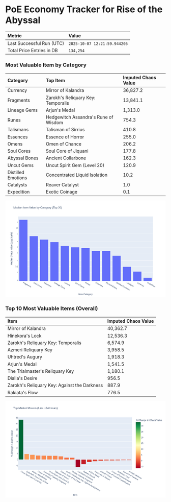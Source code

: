 # PoE Economy Tracker for Rise of the Abyssal

<!-- START_MAINTENANCE -->
| Metric | Value |
|:---|:---|
| Last Successful Run (UTC) | `2025-10-07 12:21:59.944205` |
| Total Price Entries in DB | `134,254` |

<!-- END_MAINTENANCE -->

<!-- START_DATAFRAME_DEBUG -->
<!-- END_DATAFRAME_DEBUG -->

<!-- START_CATEGORY_ANALYSIS -->
### Most Valuable Item by Category
| Category | Top Item | Imputed Chaos Value |
| :--- | :--- | :--- |
| Currency | Mirror of Kalandra | 36,827.2 |
| Fragments | Zarokh's Reliquary Key: Temporalis | 13,841.1 |
| Lineage Gems | Arjun's Medal | 1,313.0 |
| Runes | Hedgewitch Assandra's Rune of Wisdom | 754.3 |
| Talismans | Talisman of Sirrius | 410.8 |
| Essences | Essence of Horror | 255.0 |
| Omens | Omen of Chance | 206.2 |
| Soul Cores | Soul Core of Jiquani | 177.8 |
| Abyssal Bones | Ancient Collarbone | 162.3 |
| Uncut Gems | Uncut Spirit Gem (Level 20) | 120.9 |
| Distilled Emotions | Concentrated Liquid Isolation | 10.2 |
| Catalysts | Reaver Catalyst | 1.0 |
| Expedition | Exotic Coinage | 0.1 |


![Category Analysis Chart](charts/category_analysis.png)
<!-- END_ANALYSIS -->

<!-- START_ANALYSIS -->
### Top 10 Most Valuable Items (Overall)
| Item | Imputed Chaos Value |
| :--- | :--- |
| Mirror of Kalandra | 40,362.7 |
| Hinekora's Lock | 12,536.3 |
| Zarokh's Reliquary Key: Temporalis | 6,574.9 |
| Azmeri Reliquary Key | 3,958.5 |
| Uhtred's Augury | 1,918.3 |
| Arjun's Medal | 1,541.5 |
| The Trialmaster's Reliquary Key | 1,180.1 |
| Dialla's Desire | 956.5 |
| Zarokh's Reliquary Key: Against the Darkness | 887.9 |
| Rakiata's Flow | 776.5 |


![Market Movers Chart](charts/market_movers.png)
<!-- END_ANALYSIS -->
